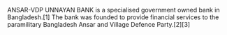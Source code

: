 ANSAR-VDP UNNAYAN BANK is a specialised government owned bank in Bangladesh.[1] The bank was founded to provide financial services to the paramilitary Bangladesh Ansar and Village Defence Party.[2][3]
